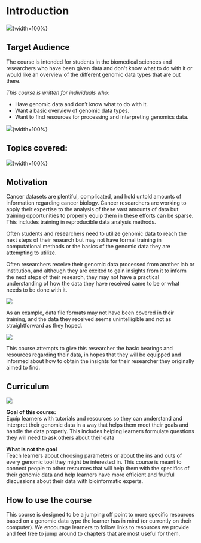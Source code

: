 


# Introduction

![](resources/images/01-intro_files/figure-docx//1YwxXy2rnUgbx_7B7ENH9wpDX-j6JpJz6lGVzOkjo0qY_gd422c5de97_0_0.png){width=100%}

## Target Audience  

The course is intended for students in the biomedical sciences and researchers who have been given data and don't know what to do with it or would like an overview of the different genomic data types that are out there.

_This course is written for individuals who:_   

- Have genomic data and don’t know what to do with it.
- Want a basic overview of genomic data types.
- Want to find resources for processing and interpreting genomics data.

![](resources/images/01-intro_files/figure-docx//1YwxXy2rnUgbx_7B7ENH9wpDX-j6JpJz6lGVzOkjo0qY_g116525eff64_0_96.png){width=100%}

## Topics covered:

![](resources/images/01-intro_files/figure-docx//1YwxXy2rnUgbx_7B7ENH9wpDX-j6JpJz6lGVzOkjo0qY_g11db7c97851_0_143.png){width=100%}

## Motivation

Cancer datasets are plentiful, complicated, and hold untold amounts of information regarding cancer biology. Cancer researchers are working to apply their expertise to the analysis of these vast amounts of data but training opportunities to properly equip them in these efforts can be sparse. This includes training in reproducible data analysis methods.

Often students and researchers need to utilize genomic data to reach the next steps of their research but may not have formal training in computational methods or the basics of the genomic data they are attempting to utilize.


Often researchers receive their genomic data processed from another lab or institution, and although they are excited to gain insights from it to inform the next steps of their research, they may not have a practical understanding of how the data they have received came to be or what needs to be done with it.

![](resources/images/01-intro_files/figure-docx//1YwxXy2rnUgbx_7B7ENH9wpDX-j6JpJz6lGVzOkjo0qY_g1221ea485b7_0_0.png)

As an example, data file formats may not have been covered in their training, and the data they received seems unintelligible and not as straightforward as they hoped.

![](resources/images/01-intro_files/figure-docx//1YwxXy2rnUgbx_7B7ENH9wpDX-j6JpJz6lGVzOkjo0qY_g1221ea485b7_0_13.png)

This course attempts to give this researcher the basic bearings and resources regarding their data, in hopes that they will be equipped and informed about how to obtain the insights for their researcher they originally aimed to find.

## Curriculum  

![](resources/images/01-intro_files/figure-docx//1YwxXy2rnUgbx_7B7ENH9wpDX-j6JpJz6lGVzOkjo0qY_gd422c5de97_0_10.png)

**Goal of this course:**  
Equip learners with tutorials and resources so they can understand and interpret their genomic data in a way that helps them meet their goals and handle the data properly.
This includes helping learners formulate questions they will need to ask others about their data

**What is not the goal**  
Teach learners about choosing parameters or about the ins and outs of every genomic tool they might be interested in. This course is meant to connect people to other resources that will help them with the specifics of their genomic data and help learners have more efficient and fruitful discussions about their data with bioinformatic experts.

## How to use the course

This course is designed to be a jumping off point to more specific resources based on a genomic data type the learner has in mind (or currently on their computer). We encourage learners to follow links to resources we provide and feel free to jump around to chapters that are most useful for them.
